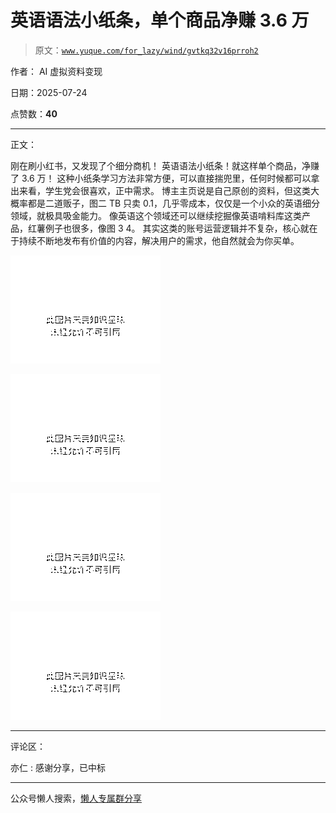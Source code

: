 # 英语语法小纸条，单个商品净赚 3.6 万

> 原文：[`www.yuque.com/for_lazy/wind/gvtkq32v16prroh2`](https://www.yuque.com/for_lazy/wind/gvtkq32v16prroh2)

作者： AI 虚拟资料变现

日期：2025-07-24

点赞数：**40**

* * *

正文：

刚在刷小红书，又发现了个细分商机！ 英语语法小纸条！就这样单个商品，净赚了 3.6 万！
这种小纸条学习方法非常方便，可以直接揣兜里，任何时候都可以拿出来看，学生党会很喜欢，正中需求。
博主主页说是自己原创的资料，但这类大概率都是二道贩子，图二 TB 只卖 0.1，几乎零成本，仅仅是一个小众的英语细分领域，就极具吸金能力。
像英语这个领域还可以继续挖掘像英语啃料库这类产品，红薯例子也很多，像图 3 4。
其实这类的账号运营逻辑并不复杂，核心就在于持续不断地发布有价值的内容，解决用户的需求，他自然就会为你买单。

![](img/4aba99f6e1b99983696847e229a2c93d.png "None")

![](img/427df9c5e010dfe6ca6856ab1f87182e.png "None")

![](img/91e7b8a70bd6d8e7cf80fa6c95c0e3af.png "None")

![](img/3c6527c964b808856acf8a2e64f2c0db.png "None")

* * *

评论区：

亦仁 : 感谢分享，已中标

* * *

公众号懒人搜索，[懒人专属群分享](https://lazybook.fun/#/blog/group)